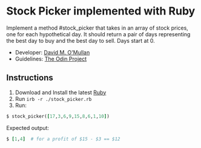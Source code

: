 # Stock Picker implemented with Ruby
Implement a method #stock_picker that takes in an array of stock prices, one for each hypothetical day. It should return a pair of days representing the best day to buy and the best day to sell. Days start at 0.

- Developer: [David M. O'Mullan](https://github.com/davidomullan)
- Guidelines: [The Odin Project](https://www.theodinproject.com/lessons/ruby-stock-picker)

## Instructions
1. Download and Install the latest [Ruby](https://www.ruby-lang.org)
2. Run `irb -r ./stock_picker.rb`
3. Run:
```ruby
$ stock_picker([17,3,6,9,15,8,6,1,10])
```
Expected output: 
```ruby
$ [1,4]  # for a profit of $15 - $3 == $12
```